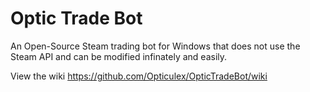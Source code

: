 Optic Trade Bot
===============

An Open-Source Steam trading bot for Windows that does not use the Steam API and can be modified infinately and easily.

View the wiki https://github.com/Opticulex/OpticTradeBot/wiki
